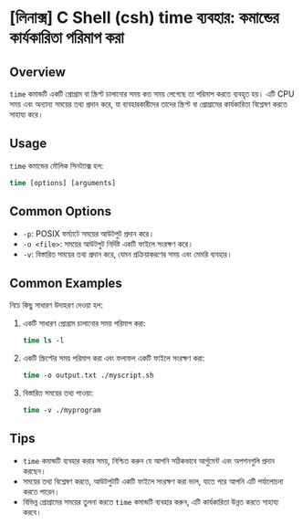 # [লিনাক্স] C Shell (csh) time ব্যবহার: কমান্ডের কার্যকারিতা পরিমাপ করা

## Overview
`time` কমান্ডটি একটি প্রোগ্রাম বা স্ক্রিপ্ট চালানোর সময় কত সময় লেগেছে তা পরিমাপ করতে ব্যবহৃত হয়। এটি CPU সময় এবং অন্যান্য সময়ের তথ্য প্রদান করে, যা ব্যবহারকারীদের তাদের স্ক্রিপ্ট বা প্রোগ্রামের কার্যকারিতা বিশ্লেষণ করতে সাহায্য করে।

## Usage
`time` কমান্ডের মৌলিক সিনট্যাক্স হল:

```csh
time [options] [arguments]
```

## Common Options
- `-p`: POSIX ফর্ম্যাটে সময়ের আউটপুট প্রদান করে।
- `-o <file>`: সময়ের আউটপুট নির্দিষ্ট একটি ফাইলে সংরক্ষণ করে।
- `-v`: বিস্তারিত সময়ের তথ্য প্রদান করে, যেমন প্রক্রিয়াকরণের সময় এবং মেমরি ব্যবহার।

## Common Examples
নিচে কিছু সাধারণ উদাহরণ দেওয়া হল:

1. একটি সাধারণ প্রোগ্রাম চালানোর সময় পরিমাপ করা:
   ```csh
   time ls -l
   ```

2. একটি স্ক্রিপ্টের সময় পরিমাপ করা এবং ফলাফল একটি ফাইলে সংরক্ষণ করা:
   ```csh
   time -o output.txt ./myscript.sh
   ```

3. বিস্তারিত সময়ের তথ্য পাওয়া:
   ```csh
   time -v ./myprogram
   ```

## Tips
- `time` কমান্ডটি ব্যবহার করার সময়, নিশ্চিত করুন যে আপনি সঠিকভাবে আর্গুমেন্ট এবং অপশনগুলি প্রদান করছেন।
- সময়ের তথ্য বিশ্লেষণ করতে, আউটপুটটি একটি ফাইলে সংরক্ষণ করা ভাল, যাতে পরে আপনি এটি পর্যালোচনা করতে পারেন।
- বিভিন্ন প্রোগ্রামের সময়ের তুলনা করতে `time` কমান্ডটি ব্যবহার করুন, এটি কার্যকারিতা উন্নত করতে সাহায্য করবে।